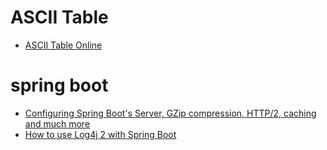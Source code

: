 # ASCII Table
- [ASCII Table Online](https://www.asciitable.xyz/)

# spring boot

- [Configuring Spring Boot's Server, GZip compression, HTTP/2, caching and much more](https://www.callicoder.com/configuring-spring-boot-application/)
- [How to use Log4j 2 with Spring Boot](https://www.callicoder.com/spring-boot-log4j-2-example/)
